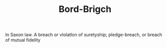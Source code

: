 ---
title: Bord-Brigch
letter: B
permalink: "/definitions/bld-bord-brigch.html"
body: In Saxon law. A breach or vlolatlon of suretyship; pledge-breach, or breach
  of mutual fidelity
published_at: '2018-07-07'
source: Black's Law Dictionary 2nd Ed (1910)
layout: post
---